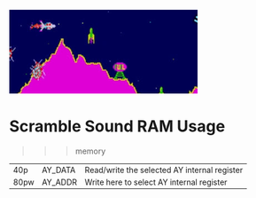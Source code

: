 ![Scramble Sound Hardware](scramble.jpg)

# Scramble Sound RAM Usage

>>> memory

| | | |
| --- | --- | --- |
| 40p  | AY_DATA | Read/write the selected AY internal register |
| 80pw | AY_ADDR | Write here to select AY internal register |
